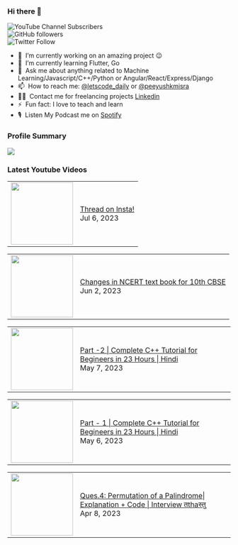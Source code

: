 ### Hi there 👋

![YouTube Channel Subscribers](https://img.shields.io/youtube/channel/subscribers/UCgmk1KXmrHXt_DO0kScyVmQ?style=social)  
![GitHub followers](https://img.shields.io/github/followers/misrapk?style=social)  
![Twitter Follow](https://img.shields.io/twitter/follow/peeyushkmisra?style=social)

- 🔭 &nbsp;I’m currently working on an amazing project :wink:
- 🌱 &nbsp;I’m currently learning Flutter, Go
- 💬 &nbsp;Ask me about anything related to Machine Learning/Javascript/C++/Python or Angular/React/Express/Django
- 📫 &nbsp;How to reach me: [@letscode_daily](https://www.instagram.com/letscode_daily/) or [@peeyushkmisra](https://www.instagram.com/peeyushkmisra/)
- 👨‍💻 &nbsp;Contact me for freelancing projects [Linkedin](https://www.linkedin.com/in/peeyushkmisra/)
- ⚡ &nbsp;Fun fact: I love to teach and learn
- 🎙 &nbsp;Listen My Podcast me on [Spotify](https://open.spotify.com/show/5HlTHA4yxnj56N1klajpQc)

### Profile Summary

![](https://github-profile-summary-cards.vercel.app/api/cards/profile-details?username=misrapk&theme=dracula)

### Latest Youtube Videos

<!-- YOUTUBE:START --><table><tr><td><a href="https://www.youtube.com/watch?v=QKnPMZuWcV4"><img width="140px" src="https://i.ytimg.com/vi/QKnPMZuWcV4/mqdefault.jpg"></a></td>
<td><a href="https://www.youtube.com/watch?v=QKnPMZuWcV4">Thread on Insta!</a><br/>Jul 6, 2023</td></tr></table>
<table><tr><td><a href="https://www.youtube.com/watch?v=0objKOLnpnE"><img width="140px" src="https://i.ytimg.com/vi/0objKOLnpnE/mqdefault.jpg"></a></td>
<td><a href="https://www.youtube.com/watch?v=0objKOLnpnE">Changes in NCERT text book for 10th CBSE</a><br/>Jun 2, 2023</td></tr></table>
<table><tr><td><a href="https://www.youtube.com/watch?v=jDL5wtIC2cQ"><img width="140px" src="https://i.ytimg.com/vi/jDL5wtIC2cQ/mqdefault.jpg"></a></td>
<td><a href="https://www.youtube.com/watch?v=jDL5wtIC2cQ">Part -2 | Complete C++ Tutorial for Begineers in 23 Hours | Hindi</a><br/>May 7, 2023</td></tr></table>
<table><tr><td><a href="https://www.youtube.com/watch?v=t-4swp_j6kA"><img width="140px" src="https://i.ytimg.com/vi/t-4swp_j6kA/mqdefault.jpg"></a></td>
<td><a href="https://www.youtube.com/watch?v=t-4swp_j6kA">Part - 1 | Complete C++ Tutorial for Begineers in 23 Hours | Hindi</a><br/>May 6, 2023</td></tr></table>
<table><tr><td><a href="https://www.youtube.com/watch?v=ymJjK5oo3l8"><img width="140px" src="https://i.ytimg.com/vi/ymJjK5oo3l8/mqdefault.jpg"></a></td>
<td><a href="https://www.youtube.com/watch?v=ymJjK5oo3l8">Ques.4: Permutation of a Palindrome| Explanation + Code | Interview तthaस्तु</a><br/>Apr 8, 2023</td></tr></table>
<!-- YOUTUBE:END -->
